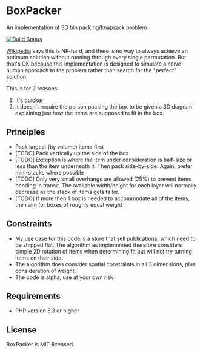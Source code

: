 BoxPacker
=========

An implementation of 3D bin packing/knapsack problem.

[![Build Status](https://travis-ci.org/dvdoug/BoxPacker.png)](https://travis-ci.org/dvdoug/BoxPacker)

[Wikipedia](http://en.wikipedia.org/wiki/Bin_packing_problem) says this is NP-hard, and there is no way to always achieve an
optimum solution without running through every single permutation. But
that's OK because this implementation is designed to simulate a naive human
approach to the problem rather than search for the "perfect" solution.

This is for 2 reasons:

1. It's quicker
2. It doesn't require the person packing the box to be given a 3D diagram
   explaining just how the items are supposed to fit in the box.

Principles
----------

 * Pack largest (by volume) items first
 * [TODO] Pack vertically up the side of the box
 * [TODO] Exception is where the item under consideration is half-size or less than
   the item underneath it. Then pack side-by-side. Again, prefer mini-stacks
   where possible
 * [TODO] Only very small overhangs are allowed (25%) to prevent items bending in
   transit. The available width/height for each layer will normally decrease
   as the stack of items gets taller.
 * [TODO] If more then 1 box is needed to accommodate all of the items, then aim for
   boxes of roughly equal weight
   
  
Constraints
-----------

 * My use case for this code is a store that sell publications, which need to
   be shipped flat. The algorithm as implemented therefore considers simple 2D
   rotation of items when determining fit but will not try turning items on
   their side.
 * The algorithm does consider spatial constraints in all 3 dimensions, plus
   consideration of weight.
 * The code is alpha, use at your own risk

Requirements
------------

* PHP version 5.3 or higher

License
-------
BoxPacker is MIT-licensed. 
